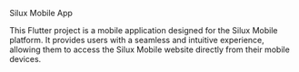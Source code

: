 Silux Mobile App

This Flutter project is a mobile application designed for the Silux Mobile platform. It provides users with a seamless and intuitive experience, allowing them to access the Silux Mobile website directly from their mobile devices.
